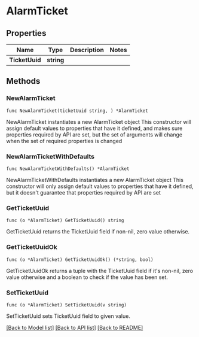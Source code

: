 # AlarmTicket

## Properties

Name | Type | Description | Notes
------------ | ------------- | ------------- | -------------
**TicketUuid** | **string** |  | 

## Methods

### NewAlarmTicket

`func NewAlarmTicket(ticketUuid string, ) *AlarmTicket`

NewAlarmTicket instantiates a new AlarmTicket object
This constructor will assign default values to properties that have it defined,
and makes sure properties required by API are set, but the set of arguments
will change when the set of required properties is changed

### NewAlarmTicketWithDefaults

`func NewAlarmTicketWithDefaults() *AlarmTicket`

NewAlarmTicketWithDefaults instantiates a new AlarmTicket object
This constructor will only assign default values to properties that have it defined,
but it doesn't guarantee that properties required by API are set

### GetTicketUuid

`func (o *AlarmTicket) GetTicketUuid() string`

GetTicketUuid returns the TicketUuid field if non-nil, zero value otherwise.

### GetTicketUuidOk

`func (o *AlarmTicket) GetTicketUuidOk() (*string, bool)`

GetTicketUuidOk returns a tuple with the TicketUuid field if it's non-nil, zero value otherwise
and a boolean to check if the value has been set.

### SetTicketUuid

`func (o *AlarmTicket) SetTicketUuid(v string)`

SetTicketUuid sets TicketUuid field to given value.



[[Back to Model list]](../README.md#documentation-for-models) [[Back to API list]](../README.md#documentation-for-api-endpoints) [[Back to README]](../README.md)


